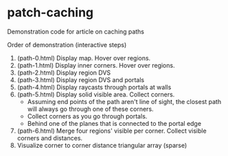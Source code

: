 patch-caching
=============

Demonstration code for article on caching paths

Order of demonstration (interactive steps)

1. (path-0.html) Display map. Hover over regions.
2. (path-1.html) Display inner corners. Hover over regions.
3. (path-2.html) Display region DVS
4. (path-3.html) Display region DVS and portals
5. (path-4.html) Display raycasts through portals at walls
6. (path-5.html) Display solid visible area. Collect corners.
   - Assuming end points of the path aren't line of sight, the closest path will always go through one of these corners.
   - Collect corners as you go through portals.
   - Behind one of the planes that is connected to the portal edge
7. (path-6.html) Merge four regions' visible per corner. Collect visible corners and distances.
8. Visualize corner to corner distance triangular array (sparse)
